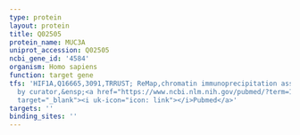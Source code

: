 ```yaml
---
type: protein
layout: protein
title: Q02505
protein_name: MUC3A
uniprot_accession: Q02505
ncbi_gene_id: '4584'
organism: Homo sapiens
function: target gene
tfs: 'HIF1A,Q16665,3091,TRRUST; ReMap,chromatin immunoprecipitation assay; inferred
  by curator,&ensp;<a href="https://www.ncbi.nlm.nih.gov/pubmed/?term=16823775%5Buid%5D"
  target="_blank"><i uk-icon="icon: link"></i>Pubmed</a>'
targets: ''
binding_sites: ''
---
```

